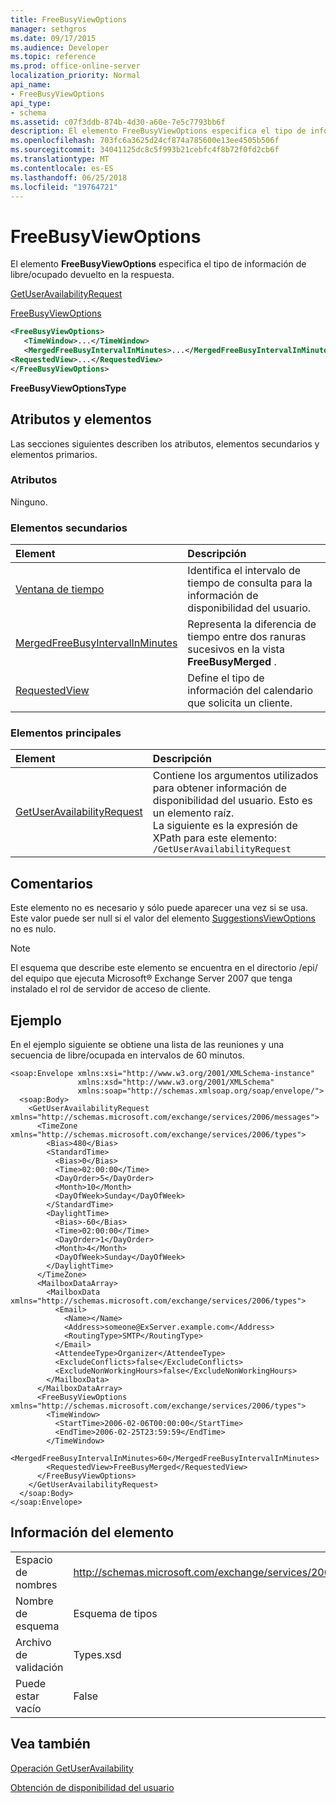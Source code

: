 ```yaml
---
title: FreeBusyViewOptions
manager: sethgros
ms.date: 09/17/2015
ms.audience: Developer
ms.topic: reference
ms.prod: office-online-server
localization_priority: Normal
api_name:
- FreeBusyViewOptions
api_type:
- schema
ms.assetid: c07f3ddb-874b-4d30-a60e-7e5c7793bb6f
description: El elemento FreeBusyViewOptions especifica el tipo de información de libre/ocupado devuelto en la respuesta.
ms.openlocfilehash: 703fc6a3625d24cf874a785600e13ee4505b506f
ms.sourcegitcommit: 34041125dc8c5f993b21cebfc4f8b72f0fd2cb6f
ms.translationtype: MT
ms.contentlocale: es-ES
ms.lasthandoff: 06/25/2018
ms.locfileid: "19764721"
---
```

# <a name="freebusyviewoptions"></a>FreeBusyViewOptions

El elemento **FreeBusyViewOptions** especifica el tipo de información de libre/ocupado devuelto en la respuesta. 
  
[GetUserAvailabilityRequest](getuseravailabilityrequest.md)
  
[FreeBusyViewOptions](freebusyviewoptions.md)
  
```xml
<FreeBusyViewOptions>
   <TimeWindow>...</TimeWindow>
   <MergedFreeBusyIntervalInMinutes>...</MergedFreeBusyIntervalInMinutes>
<RequestedView>...</RequestedView>
</FreeBusyViewOptions>

```

 **FreeBusyViewOptionsType**
## <a name="attributes-and-elements"></a>Atributos y elementos

Las secciones siguientes describen los atributos, elementos secundarios y elementos primarios.
  
### <a name="attributes"></a>Atributos

Ninguno.
  
### <a name="child-elements"></a>Elementos secundarios

|**Element**|**Descripción**|
|:-----|:-----|
|[Ventana de tiempo](timewindow.md) <br/> |Identifica el intervalo de tiempo de consulta para la información de disponibilidad del usuario.  <br/> |
|[MergedFreeBusyIntervalInMinutes](mergedfreebusyintervalinminutes.md) <br/> |Representa la diferencia de tiempo entre dos ranuras sucesivos en la vista **FreeBusyMerged** .  <br/> |
|[RequestedView](requestedview.md) <br/> |Define el tipo de información del calendario que solicita un cliente.  <br/> |
   
### <a name="parent-elements"></a>Elementos principales

|**Element**|**Descripción**|
|:-----|:-----|
|[GetUserAvailabilityRequest](getuseravailabilityrequest.md) <br/> |Contiene los argumentos utilizados para obtener información de disponibilidad del usuario. Esto es un elemento raíz.  <br/> La siguiente es la expresión de XPath para este elemento:  <br/>  `/GetUserAvailabilityRequest` <br/> |
   
## <a name="remarks"></a>Comentarios

Este elemento no es necesario y sólo puede aparecer una vez si se usa. Este valor puede ser null si el valor del elemento [SuggestionsViewOptions](suggestionsviewoptions.md) no es nulo. 
  
> [!NOTE]
> El esquema que describe este elemento se encuentra en el directorio /epi/ del equipo que ejecuta Microsoft® Exchange Server 2007 que tenga instalado el rol de servidor de acceso de cliente. 
  
## <a name="example"></a>Ejemplo

En el ejemplo siguiente se obtiene una lista de las reuniones y una secuencia de libre/ocupada en intervalos de 60 minutos.
  
```
<soap:Envelope xmlns:xsi="http://www.w3.org/2001/XMLSchema-instance" 
               xmlns:xsd="http://www.w3.org/2001/XMLSchema" 
               xmlns:soap="http://schemas.xmlsoap.org/soap/envelope/">
  <soap:Body>
    <GetUserAvailabilityRequest xmlns="http://schemas.microsoft.com/exchange/services/2006/messages">
      <TimeZone xmlns="http://schemas.microsoft.com/exchange/services/2006/types">
        <Bias>480</Bias>
        <StandardTime>
          <Bias>0</Bias>
          <Time>02:00:00</Time>
          <DayOrder>5</DayOrder>
          <Month>10</Month>
          <DayOfWeek>Sunday</DayOfWeek>
        </StandardTime>
        <DaylightTime>
          <Bias>-60</Bias>
          <Time>02:00:00</Time>
          <DayOrder>1</DayOrder>
          <Month>4</Month>
          <DayOfWeek>Sunday</DayOfWeek>
        </DaylightTime>
      </TimeZone>
      <MailboxDataArray>
        <MailboxData xmlns="http://schemas.microsoft.com/exchange/services/2006/types">
          <Email>
            <Name></Name>
            <Address>someone@ExServer.example.com</Address>
            <RoutingType>SMTP</RoutingType>
          </Email>
          <AttendeeType>Organizer</AttendeeType>
          <ExcludeConflicts>false</ExcludeConflicts>
          <ExcludeNonWorkingHours>false</ExcludeNonWorkingHours>
        </MailboxData>
      </MailboxDataArray>
      <FreeBusyViewOptions xmlns="http://schemas.microsoft.com/exchange/services/2006/types">
        <TimeWindow>
          <StartTime>2006-02-06T00:00:00</StartTime>
          <EndTime>2006-02-25T23:59:59</EndTime>
        </TimeWindow>
        <MergedFreeBusyIntervalInMinutes>60</MergedFreeBusyIntervalInMinutes>
        <RequestedView>FreeBusyMerged</RequestedView>
      </FreeBusyViewOptions>
    </GetUserAvailabilityRequest>
  </soap:Body>
</soap:Envelope>
```

## <a name="element-information"></a>Información del elemento

|||
|:-----|:-----|
|Espacio de nombres  <br/> |http://schemas.microsoft.com/exchange/services/2006/types  <br/> |
|Nombre de esquema  <br/> |Esquema de tipos  <br/> |
|Archivo de validación  <br/> |Types.xsd  <br/> |
|Puede estar vacío  <br/> |False  <br/> |
   
## <a name="see-also"></a>Vea también



[Operación GetUserAvailability](getuseravailability-operation.md)


[Obtención de disponibilidad del usuario](http://msdn.microsoft.com/library/d4133fcb-9b0f-4e6b-aadf-a389da83516a%28Office.15%29.aspx)

